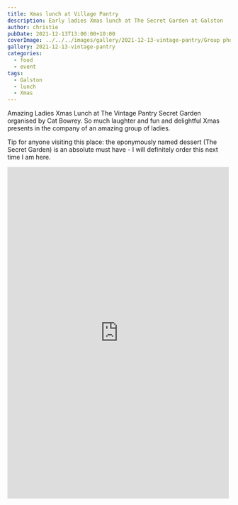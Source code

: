 ```yaml
---
title: Xmas lunch at Village Pantry
description: Early ladies Xmas lunch at The Secret Garden at Galston
author: christie
pubDate: 2021-12-13T13:00:00+10:00
coverImage: ../../../images/gallery/2021-12-13-vintage-pantry/Group photo.jpeg
gallery: 2021-12-13-vintage-pantry
categories:
  - food
  - event
tags:
  - Galston
  - lunch
  - Xmas
---
```


Amazing Ladies Xmas Lunch at The Vintage Pantry Secret Garden organised by Cat Bowrey. So much laughter and fun and delightful Xmas presents in the company of an amazing group of ladies.

Tip for anyone visiting this place: the eponymously named dessert (The Secret Garden) is an absolute must have - I will definitely order this next time I am here.

<iframe src="https://www.facebook.com/plugins/post.php?href=https%3A%2F%2Fwww.facebook.com%2Fchris1.tham%2Fposts%2Fpfbid0264A4PiLCZekiWhBbvHnC9KaGXWcHEvwvfiwHiBpNhruVeLyWbQSiLRWJUTcNDq7ml&show_text=true&width=500" width="500" height="748" style="border:none;overflow:hidden" scrolling="no" frameborder="0" allowfullscreen="true" allow="autoplay; clipboard-write; encrypted-media; picture-in-picture; web-share"></iframe>
